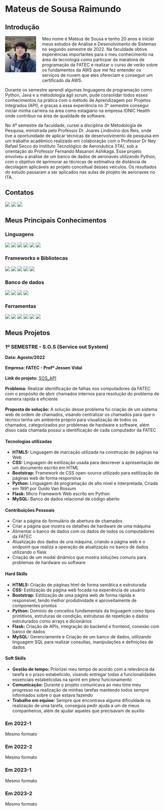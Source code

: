 # Mateus de Sousa Raimundo

## Introdução
<p>
    <img align="left" src="docs/mateus.jpeg" alt="Foto de perfil" style="float: left; margin-right: 20px; margin-bottom: 20px; width: 20%; max-width: 110px; height: auto;"/>
</p>


Meu nome é Mateus de Sousa e tenho 20 anos e iniciei meus estudos de Análise e Desenolvimento de Sistemas no segundo semestre de 2022. Na faculdade obtive experiências importantes para o meu conhecimento na área da tecnologia como particpar da maratona de programação da FATEC e realizar o curso de verão sobre os fundamentos da AWS que me fez entender os serviços de nuvem que eles ofereciam e conseguir um certificado da AWS.

Durante os semestre aprendi algumas linguagens de programação como Python, Java e a métodologia ágil scrum, pude consolidar todos esses conhecimentos na prática com o método de Aprendizagem por Projetos Integrados (API), e graças a essa experiência no 3° semestre consegui iniciar minha carreira na área como estagiário na empresa IONIC Health onde contribuo na área de qualidade de software.

No 4º semestre da faculdade, cursei a disciplina de Metodologia de Pesquisa, ministrada pelo Professor Dr. Joares Lindovino dos Reis, onde tive a oportunidade de aplicar técnicas de desenvolvimento de pesquisa em um trabalho acadêmico realizado em colaboração com o Professor Dr Ney Rafael Secco do Instituto Tecnológico de Aeronáutica (ITA), sob a orientação do Professor Fernando Masanori Ashikaga. Esse projeto envolveu a análise de um banco de dados de aeronaves utilizando Python, com o objetivo de aprimorar as técnicas de estimativa de distância de decolagem aplicáveis ao projeto conceitual desses veículos. Os resultados do estudo passaram a ser aplicados nas aulas de projeto de aeronaves no ITA.

## Contatos
  <a href = "https://github.com/MateusdiSousa" target="_blank"><img src="https://img.shields.io/badge/github-%23121011.svg?style=for-the-badge&logo=github&logoColor=white" target="_blank"></a>
  <a href= "https://www.linkedin.com/in/MateusdiSousa/" target="_blank"><img src="https://img.shields.io/badge/-LinkedIn-%230077B5?style=for-the-badge&logo=linkedin&logoColor=white" target="_blank"></a> 
  <a href = "mailto:mateus.sousa.ra@gmail.com"><img src="https://img.shields.io/badge/-Gmail-%23333?style=for-the-badge&logo=gmail" target="_blank"></a>
 

## Meus Principais Conhecimentos

### Linguagens
<div style="display: inline_block">

<img src="https://img.shields.io/badge/java-%23ED8B00.svg?style=for-the-badge&logo=openjdk&logoColor=white" />
<img src="https://img.shields.io/badge/typescript-%23007ACC.svg?style=for-the-badge&logo=typescript&logoColor=white" />     
<img src="https://img.shields.io/badge/javascript-%23323330.svg?style=for-the-badge&logo=javascript&logoColor=%23F7DF1E" />
<img src="https://img.shields.io/badge/python-3670A0?style=for-the-badge&logo=python&logoColor=ffdd54" />
<img src="https://img.shields.io/badge/html5-%23E34F26.svg?style=for-the-badge&logo=html5&logoColor=white" />
<img src="https://img.shields.io/badge/css3-%231572B6.svg?style=for-the-badge&logo=css3&logoColor=white" />
</div>

### Frameworks e Bibliotecas
<div style="display: inline_block">
<img src="https://img.shields.io/badge/spring-%236DB33F.svg?style=for-the-badge&logo=spring&logoColor=white" />
<img src="https://img.shields.io/badge/nestjs-%23E0234E.svg?style=for-the-badge&logo=nestjs&logoColor=white" />
<img src="https://img.shields.io/badge/react-%2320232a.svg?style=for-the-badge&logo=react&logoColor=%2361DAFB">
<img src="https://img.shields.io/badge/Tailwind_CSS-38B2AC?style=for-the-badge&logo=tailwind-css&logoColor=white" />
<img src="https://img.shields.io/badge/Swagger-85EA2D?style=for-the-badge&logo=Swagger&logoColor=white" />
</div>

### Banco de dados
<div style="display: inline_block">
<img src="https://img.shields.io/badge/mysql-4479A1.svg?style=for-the-badge&logo=mysql&logoColor=white" />
<img src="https://img.shields.io/badge/postgres-%23316192.svg?style=for-the-badge&logo=postgresql&logoColor=white" />
<img src="https://img.shields.io/badge/MongoDB-4EA94B?style=for-the-badge&logo=mongodb&logoColor=white" />
<img src="https://img.shields.io/badge/CouchDB-EA2328?style=for-the-badge&logo=apache-couchdb&logoColor=white" />
</div>

### Ferramentas
<div style="display: inline_block">
<img src="https://img.shields.io/badge/git-%23F05033.svg?style=for-the-badge&logo=git&logoColor=white" />
<img src="https://img.shields.io/badge/GitHub-100000?style=for-the-badge&logo=github&logoColor=white" />
<img src="https://img.shields.io/badge/Docker-2CA5E0?style=for-the-badge&logo=docker&logoColor=white" />
<img src="https://img.shields.io/badge/Nginx-009639?style=for-the-badge&logo=nginx&logoColor=white" />
<img src="https://img.shields.io/badge/Trello-0052CC?style=for-the-badge&logo=trello&logoColor=white" />
<img src="https://img.shields.io/badge/Jira-0052CC?style=for-the-badge&logo=Jira&logoColor=white" />
</div>

## Meus Projetos

### 1º SEMESTRE - S.O.S (Service out System)

**Data: Agosto/2022** <br></br>
**Empresa: FATEC - Profº Jessen Vidal**<br></br>
**Link do projeto:** <a href="https://github.com/apiFatec/SOS_API">SOS_API<a/><br></br>
**Problema:** Realizar identificação de falhas nos computadores da FATEC com o propósito de abrir chamados internos para resolução do problema de maneira rápida e eficiente<br></br>
**Proposta de solução:** A solução desse problema foi criação de um sistema web de ordem de chamados, visando centralizar os chamados para que o técnico tenha um ambiente próprio para visualização de todos os chamados, categorizados por problemas de hardware e software, além disso cada chamada possui a identificação de cada computador da FATEC<br>

#### Tecnologias utilizadas
 <ul>
     <li> <b>HTML5:</b> Linguagem de marcação utilizada na construção de páginas na Web</li>
     <li> <b>CSS:</b> Linguagem de estilização usada para descrever a apresentação de um documento escrito em HTML</li>
     <li> <b>Bootstrap:</b> Framework de CSS open-source utilizado para estilização de páginas web de forma responsiva</li>
     <li> <b>Python:</b> Linguagem de programação de alto nível e interpretada, Criada em 1991 por Guido Van Rossum</li>
     <li> <b>Flask:</b> Micro Framework Web escrito em Python</li>
     <li> <b>MySQL:</b> Banco de dados relacional de código aberto</li>
 </ul>

#### Contribuições Pessoais
 <ul>
     <li>Criar a página do formulário de abertura de chamados</li>
     <li>Criar a página que mostra os detalhes de hardware de uma máquina</li>
     <li>Alimentar o banco de dados com os dados de todos os computadores da FATEC</li>
     <li>Atualização dos dados de una máquina, criando a página web e o endpoint que realiza a operação de atualização no banco de dados utilizando o flask</li>
     <li>Criação de um modal dinâmico que mostra soluções comuns para problemas de hardware ou software</li>
 </ul>


#### Hard Skills
<ul>
    <li><b>HTML5:</b> Criação de páginas html de forma semâtica e estruturada</li>
    <li><b>CSS:</b> Estilização de página web focada na experiência de usuário</li>
    <li><b>Bootstrap:</b> Estilização de uma página web de forma rápida e responsível, tendo melhor produtividade e aproveitamente de componentes prontos</li>
    <li><b>Python:</b> Domínio de conceitos fundamentais da linguagem como tipos primitivos, estruturas de condição, estruturas de repetição e dados estruturados como arrays e dicionários </li>
    <li><b>Flask:</b> Criação de APIs, integração do backend e frontend, conexão com banco de dados</li>
    <li><b>MySQL:</b> Gerenciamente e Criação de um banco de dados, utilizando linguagem SQL para realizar consultas, manipulações e definições de dados</li>
</ul>

#### Soft Skills
<ul>
    <li><b>Gestão de tempo:</b> Priorizei meu tempo de acordo com a relevância da tarefa e o prazo estabelicido, visando entregar todas a funcionalidades essenciais estabelicidas na sprint em pleno funcionamento</li>
    <li><b>Comunicação:</b> Durante o projeto comunicava ao meu time meu progresso na realização de minhas tarefas mantendo todos sempre informados sobre o que estava fazendo</li>
    <li><b>Trabalho em equioe:</b> Sempre que encontrava alguma dificuldade na realização de uma tarefa, conseguia pedir ajuda a um de meus companheiros, além de ajudar aqueles que precisavam de auxílio</li>
</ul>



### Em 2022-1
Mesmo formato

### Em 2022-2
Mesmo formato

### Em 2023-1
Mesmo formato

### Em 2023-2
Mesmo formato





